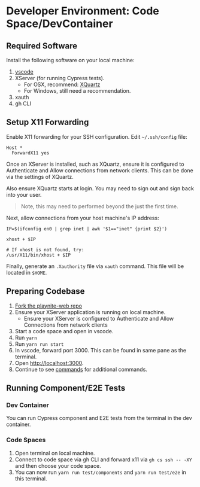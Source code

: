 # Developer Environment: Code Space/DevContainer

## Required Software

Install the following software on your local machine:

1. [vscode](https://code.visualstudio.com/Download)
2. XServer (for running Cypress tests).
   - For OSX, recommend: [XQuartz](https://www.bing.com/ck/a?!&&p=c21da4f99329c03fJmltdHM9MTcxODg0MTYwMCZpZ3VpZD0zOTJjZTBlOC1iMzRjLTY3Y2MtMDU4NC1mM2NkYjI2MDY2NjUmaW5zaWQ9NTIyNw&ptn=3&ver=2&hsh=3&fclid=392ce0e8-b34c-67cc-0584-f3cdb2606665&psq=xquartz+&u=a1aHR0cHM6Ly93d3cueHF1YXJ0ei5vcmcv&ntb=1)
   - For Windows, still need a recommendation.
3. xauth
4. gh CLI

## Setup X11 Forwarding

Enable X11 forwarding for your SSH configuration. Edit `~/.ssh/config` file:

```ssh_config
Host *
  ForwardX11 yes
```

Once an XServer is installed, such as XQuartz, ensure it is configured to Authenticate and Allow connections from network clients. This can be done via the settings of XQuartz.

Also ensure XQuartz starts at login. You may need to sign out and sign back into your user.

> Note, this may need to performed beyond the just the first time.

Next, allow connections from your host machine's IP address:

```shell
IP=$(ifconfig en0 | grep inet | awk '$1=="inet" {print $2}')

xhost + $IP

# If xhost is not found, try:
/usr/X11/bin/xhost + $IP
```

Finally, generate an `.Xauthority` file via `xauth` command. This file will be located in `$HOME`.

## Preparing Codebase

1. [Fork the playnite-web repo](https://github.com/andrew-codes/playnite-web/fork)
2. Ensure your XServer application is running on local machine.
   - Ensure your XServer is configured to Authenticate and Allow Connections from network clients
3. Start a code space and open in vscode.
4. Run `yarn`
5. Run `yarn run start`
6. In vscode, forward port 3000. This can be found in same pane as the terminal.
7. Open [http://localhost:3000](http://localhost:3000).
8. Continue to see [commands](./index.md#running-playnite-web) for additional commands.

## Running Component/E2E Tests

### Dev Container

You can run Cypress component and E2E tests from the terminal in the dev container.

### Code Spaces

1. Open terminal on local machine.
2. Connect to code space via gh CLI and forward x11 via `gh cs ssh -- -XY` and then choose your code space.
3. You can now run `yarn run test/components` and `yarn run test/e2e` in this terminal.
